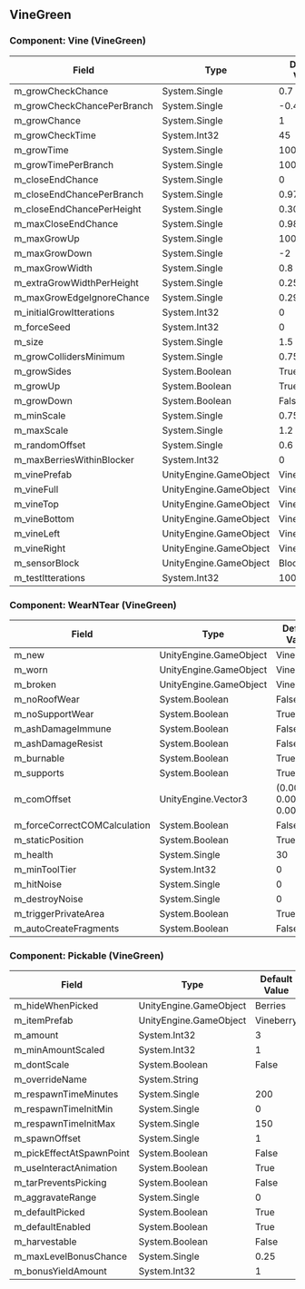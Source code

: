 ## VineGreen

### Component: Vine (VineGreen)

|Field|Type|Default Value|
|---|---|---|
|m_growCheckChance|System.Single|0.7|
|m_growCheckChancePerBranch|System.Single|-0.495|
|m_growChance|System.Single|1|
|m_growCheckTime|System.Int32|45|
|m_growTime|System.Single|100|
|m_growTimePerBranch|System.Single|100|
|m_closeEndChance|System.Single|0|
|m_closeEndChancePerBranch|System.Single|0.973|
|m_closeEndChancePerHeight|System.Single|0.305|
|m_maxCloseEndChance|System.Single|0.98|
|m_maxGrowUp|System.Single|1000|
|m_maxGrowDown|System.Single|-2|
|m_maxGrowWidth|System.Single|0.8|
|m_extraGrowWidthPerHeight|System.Single|0.25|
|m_maxGrowEdgeIgnoreChance|System.Single|0.291|
|m_initialGrowItterations|System.Int32|0|
|m_forceSeed|System.Int32|0|
|m_size|System.Single|1.5|
|m_growCollidersMinimum|System.Single|0.75|
|m_growSides|System.Boolean|True|
|m_growUp|System.Boolean|True|
|m_growDown|System.Boolean|False|
|m_minScale|System.Single|0.75|
|m_maxScale|System.Single|1.2|
|m_randomOffset|System.Single|0.6|
|m_maxBerriesWithinBlocker|System.Int32|0|
|m_vinePrefab|UnityEngine.GameObject|VineGreen|
|m_vineFull|UnityEngine.GameObject|VineFull|
|m_vineTop|UnityEngine.GameObject|VineTop|
|m_vineBottom|UnityEngine.GameObject|VineBottom|
|m_vineLeft|UnityEngine.GameObject|VineLeft|
|m_vineRight|UnityEngine.GameObject|VineRight|
|m_sensorBlock|UnityEngine.GameObject|BlockSensor|
|m_testItterations|System.Int32|100|

### Component: WearNTear (VineGreen)

|Field|Type|Default Value|
|---|---|---|
|m_new|UnityEngine.GameObject|VineGreen|
|m_worn|UnityEngine.GameObject|VineGreen|
|m_broken|UnityEngine.GameObject|VineGreen|
|m_noRoofWear|System.Boolean|False|
|m_noSupportWear|System.Boolean|True|
|m_ashDamageImmune|System.Boolean|False|
|m_ashDamageResist|System.Boolean|False|
|m_burnable|System.Boolean|True|
|m_supports|System.Boolean|True|
|m_comOffset|UnityEngine.Vector3|(0.00, 0.00, 0.00)|
|m_forceCorrectCOMCalculation|System.Boolean|False|
|m_staticPosition|System.Boolean|True|
|m_health|System.Single|30|
|m_minToolTier|System.Int32|0|
|m_hitNoise|System.Single|0|
|m_destroyNoise|System.Single|0|
|m_triggerPrivateArea|System.Boolean|True|
|m_autoCreateFragments|System.Boolean|False|

### Component: Pickable (VineGreen)

|Field|Type|Default Value|
|---|---|---|
|m_hideWhenPicked|UnityEngine.GameObject|Berries|
|m_itemPrefab|UnityEngine.GameObject|Vineberry|
|m_amount|System.Int32|3|
|m_minAmountScaled|System.Int32|1|
|m_dontScale|System.Boolean|False|
|m_overrideName|System.String||
|m_respawnTimeMinutes|System.Single|200|
|m_respawnTimeInitMin|System.Single|0|
|m_respawnTimeInitMax|System.Single|150|
|m_spawnOffset|System.Single|1|
|m_pickEffectAtSpawnPoint|System.Boolean|False|
|m_useInteractAnimation|System.Boolean|True|
|m_tarPreventsPicking|System.Boolean|False|
|m_aggravateRange|System.Single|0|
|m_defaultPicked|System.Boolean|True|
|m_defaultEnabled|System.Boolean|True|
|m_harvestable|System.Boolean|False|
|m_maxLevelBonusChance|System.Single|0.25|
|m_bonusYieldAmount|System.Int32|1|

